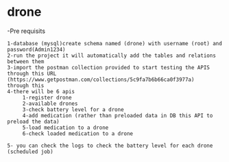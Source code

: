 # drone

-Pre requisits 
    
    1-database (mysql)create schema named (drone) with username (root) and password(Admin1234)
    2-run the project it will automatically add the tables and relations between them 
    3-import the postman collection provided to start testing the APIS  through this URL (https://www.getpostman.com/collections/5c9fa7b6b66ca0f3977a)
    through this 
    4-there will be 6 apis   
         1-register drone
         2-available drones
         3-check battery level for a drone
         4-add medication (rather than preloaded data in DB this API to preload the data)
         5-load medication to a drone 
         6-check loaded medication to a drone
         
    5- you can check the logs to check the battery level for each drone (scheduled job)
    
    
